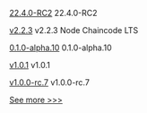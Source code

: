 
[22.4.0-RC2](https://github.com/hyperledger/besu/releases/tag/22.4.0-RC2) 22.4.0-RC2

[v2.2.3](https://github.com/hyperledger/fabric-chaincode-node/releases/tag/v2.2.3) v2.2.3 Node Chaincode LTS

[0.1.0-alpha.10](https://github.com/hyperledger/firefly-sdk-nodejs/releases/tag/0.1.0-alpha.10) 0.1.0-alpha.10

[v1.0.1](https://github.com/hyperledger/firefly-cli/releases/tag/v1.0.1) v1.0.1

[v1.0.0-rc.7](https://github.com/hyperledger/firefly/releases/tag/v1.0.0-rc.7) v1.0.0-rc.7


[See more >>>](https://start-here.hyperledger.org/releases)
